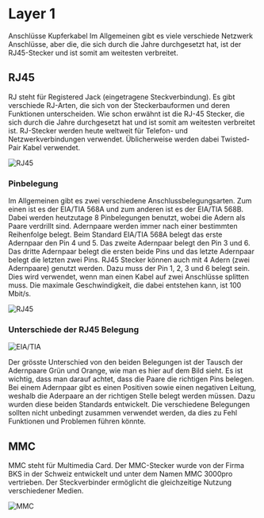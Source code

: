 # Layer 1
Anschlüsse Kupferkabel
Im Allgemeinen gibt es viele verschiede Netzwerk Anschlüsse, aber die, die sich durch die Jahre durchgesetzt hat, ist der RJ45-Stecker und ist somit am weitesten verbreitet. 

## RJ45
RJ steht für Registered Jack (eingetragene Steckverbindung). Es gibt verschiede RJ-Arten, die sich von der Steckerbauformen und deren Funktionen unterscheiden. Wie schon erwähnt ist die      RJ-45 Stecker, die sich durch die Jahre durchgesetzt hat und ist somit am weitesten verbreitet ist. 
RJ-Stecker werden heute weltweit für Telefon- und Netzwerkverbindungen verwendet. Üblicherweise werden dabei Twisted-Pair Kabel verwendet.

![RJ45](../bilder/rj45.png)

### Pinbelegung

Im Allgemeinen gibt es zwei verschiedene Anschlussbelegungsarten. Zum einen ist es der EIA/TIA 568A und zum anderen ist es der EIA/TIA 568B. Dabei werden heutzutage 8 Pinbelegungen benutzt, wobei die Adern als Paare verdrillt sind. Adernpaare werden immer nach einer bestimmten Reihenfolge belegt. Beim Standard EIA/TIA 568A belegt das erste Adernpaar den Pin 4 und 5. Das zweite Adernpaar belegt den Pin 3 und 6. Das dritte Adernpaar belegt die ersten beide Pins und das letzte Adernpaar belegt die letzten zwei Pins. 
RJ45 Stecker können auch mit 4 Adern (zwei Adernpaare) genutzt werden. Dazu muss der Pin 1, 2, 3 und 6 belegt sein. Dies wird verwendet, wenn man einen Kabel auf zwei Anschlüsse splitten muss. Die maximale Geschwindigkeit, die dabei entstehen kann, ist 100 Mbit/s.

![RJ45](../bilder/rj45pin.jpg)

### Unterschiede der RJ45 Belegung

![EIA/TIA](../bilder/eiatia.png)

Der grösste Unterschied von den beiden Belegungen ist der Tausch der Adernpaare Grün und Orange, wie man es hier auf dem Bild sieht. Es ist wichtig, dass man darauf achtet, dass die Paare die richtigen Pins belegen. Bei einem Adernpaar gibt es einen Positiven sowie einen negativen Leitung, weshalb die Aderpaare an der richtigen Stelle belegt werden müssen. Dazu wurden diese beiden Standards entwickelt. Die verschiedene Belegungen sollten nicht unbedingt zusammen verwendet werden, da dies zu Fehl Funktionen und Problemen führen könnte. 
 
## MMC

MMC steht für Multimedia Card. Der MMC-Stecker wurde von der Firma BKS in der Schweiz entwickelt und unter dem Namen MMC 3000pro vertrieben. Der Steckverbinder ermöglicht die gleichzeitige Nutzung verschiedener Medien.

![MMC](../bilder/mmc.png)

